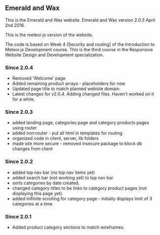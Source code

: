 ## Emerald and Wax ##
This is the Emerald and Wax website.
Emerald and Wax version 2.0.3 April 2nd 2016. 

This is the meteor.js version of the website.

The code is based on Week 4 [Security and routing] of the Introduction to Meteor.js Development course. 
This is the third course in the Responsive Website Design and Development specialization.

### Since 2.0.4 ###
- Removed 'Welcome' page
- Added remaining product arrays - placeholders for now
- Updated page title to match planned website domain 
- Latest changes for v2.0.4. Adding changed files. Haven't worked on it for a while.
### Since 2.0.3 ###
- added landing page, categories page and category products pages using router
- added iron:router - put all html in templates for routing
- organized code in client, server, lib folders
- made site more secure - removed insecure package to block db changes from client
### Since 2.0.2 ###
- added top nav bar (no top nav items yet)
- added search bar (not working yet) to top nav bar
- sorts categories by date created.
- changed category titles to be links to category product pages (not displaying this page yet).
- added inifinite scrolling for category page - initially displays limit of 3 categories at a time
### Since 2.0.1 ###
- Added product category sections to match wireframes.